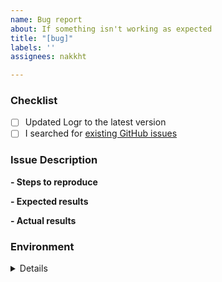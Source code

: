 ```yaml
---
name: Bug report
about: If something isn't working as expected
title: "[bug]"
labels: ''
assignees: nakkht

---
```


<!-- Thanks for helping Logr to improve! Before you submit bug report, please make sure to check the following boxes by putting an x in the [ ] (don't: [x ], [ x], do: [x]) -->

### Checklist

- [ ] Updated Logr to the latest version
- [ ] I searched for [existing GitHub issues](https://github.com/nakkht/logr/issues)

### Issue Description

**- Steps to reproduce**


**- Expected results**


**- Actual results**


### Environment

<!-- Please input your environment. -->

<details>
  <pre>
  
| Key                           | Value                                                      |
| -------------------| --------------------------------------|
| Logr version            |   x.x.x                                                       |
| iOS version             |   x.x.x                                                       |
| Swift version          |   x.x.x                                                       |
| Xcode version        |   x.x.x                                                       |
  </pre>
</details>
